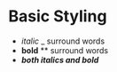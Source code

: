 # Basic Styling
* _italic_ _ surround words
* **bold** ** surround words
* **_both italics and bold_**
